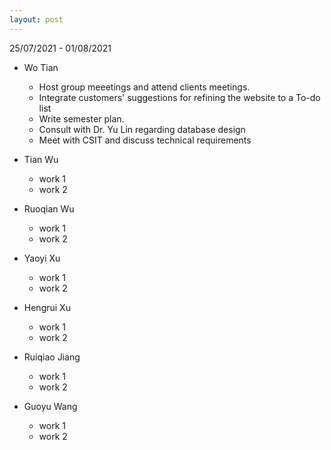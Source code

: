 ```yaml
---
layout: post
---
```


25/07/2021 - 01/08/2021

- Wo Tian

  - Host group meeetings and attend clients meetings.
  - Integrate customers' suggestions for refining the website to a To-do list
  - Write semester plan.
  - Consult with Dr. Yu Lin regarding database design
  - Meet with CSIT and discuss technical requirements

- Tian Wu

  - work 1
  - work 2

- Ruoqian Wu

  - work 1
  - work 2

- Yaoyi Xu

  - work 1
  - work 2

- Hengrui Xu

  - work 1
  - work 2

- Ruiqiao Jiang

  - work 1
  - work 2

- Guoyu Wang

  - work 1
  - work 2
